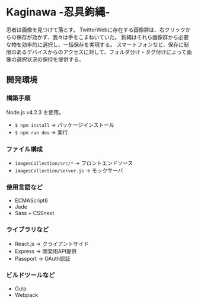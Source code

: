 # Kaginawa -忍具鉤縄-
忍者は画像を見つけて落とす。
TwitterWebに存在する画像群は、右クリックからの保存が効かず、我々は手をこまねいていた。
鉤縄はそれら画像群から必要な物を効率的に選択し、一括保存を実現する。
スマートフォンなど、保存に制限のあるデバイスからのアクセスに対して、フォルダ分け・タグ付けによって画像の選択状況の保持を提供する。

## 開発環境
### 構築手順
Node.js v4.2.3 を使用。
- `$ npm install` -> パッケージインストール
- `$ npm run dev` -> 実行

### ファイル構成
- `imagesCollection/src/*` -> フロントエンドソース
- `imagesCollection/server.js` -> モックサーバ 

### 使用言語など
- ECMAScript6
- Jade
- Sass + CSSnext

### ライブラリなど
- React.js -> クライアントサイド
- Express -> 開発用API提供
- Passport -> OAuth認証

### ビルドツールなど
- Gulp
- Webpack

